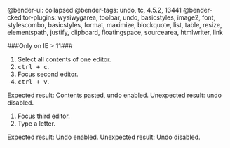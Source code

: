 @bender-ui: collapsed
@bender-tags: undo, tc, 4.5.2, 13441
@bender-ckeditor-plugins: wysiwygarea, toolbar, undo, basicstyles, image2, font, stylescombo, basicstyles, format, maximize, blockquote, list, table, resize, elementspath, justify, clipboard, floatingspace, sourcearea, htmlwriter, link

###Only on IE > 11###

1. Select all contents of one editor.
2. <kbd>ctrl + c</kbd>.
3. Focus second editor.
4. <kbd>ctrl + v</kbd>.

Expected result: Contents pasted, undo enabled.
Unexpected result: undo disabled.

1. Focus third editor.
2. Type a letter.

Expected result: Undo enabled.
Unexpected result: Undo disabled.
